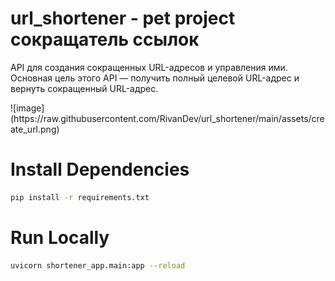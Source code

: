 # url_shortener - pet project сокращатель ссылок
<p> API для создания сокращенных URL-адресов и управления ими. <br>
  Основная цель этого API — получить полный целевой URL-адрес и вернуть сокращенный URL-адрес. </p>
![image](https://raw.githubusercontent.com/RivanDev/url_shortener/main/assets/create_url.png)

# Install Dependencies
```sh
pip install -r requirements.txt
```
# Run Locally
```sh
uvicorn shortener_app.main:app --reload
```
